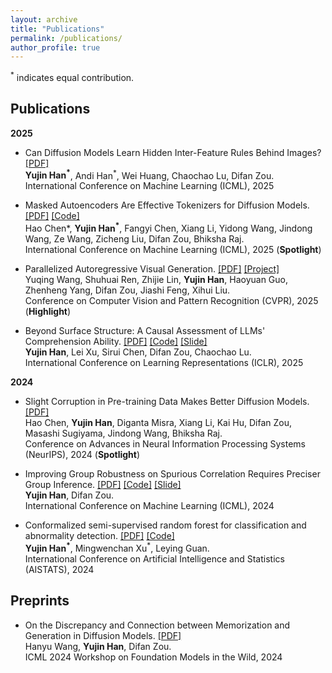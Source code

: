 ```yaml
---
layout: archive
title: "Publications"
permalink: /publications/
author_profile: true
---
```


<sup>*</sup> indicates equal contribution.

Publications
------
**2025** 
- Can Diffusion Models Learn Hidden Inter-Feature Rules Behind Images? [[PDF]](https://www.arxiv.org/abs/2502.04725)  
  **Yujin Han<sup>*</sup>**, Andi Han<sup>*</sup>, Wei Huang, Chaochao Lu, Difan Zou.  
  International Conference on Machine Learning (ICML), 2025  
- Masked Autoencoders Are Effective Tokenizers for Diffusion Models. [[PDF]](https://arxiv.org/abs/2502.03444) [[Code]](https://github.com/Hhhhhhao/continuous_tokenizer)  
  Hao Chen*, **Yujin Han<sup>*</sup>**, Fangyi Chen, Xiang Li, Yidong Wang, Jindong Wang, Ze Wang, Zicheng Liu, Difan Zou, Bhiksha Raj.  
  International Conference on Machine Learning (ICML), 2025   (**Spotlight**)
- Parallelized Autoregressive Visual Generation. [[PDF]](https://arxiv.org/abs/2412.15119) [[Project]](https://epiphqny.github.io/PAR-project/)  
  Yuqing Wang, Shuhuai Ren, Zhijie Lin, **Yujin Han**, Haoyuan Guo, Zhenheng Yang, Difan Zou, Jiashi Feng, Xihui Liu.  
  Conference on Computer Vision and Pattern Recognition (CVPR), 2025 (**Highlight**)
  
- Beyond Surface Structure: A Causal Assessment of LLMs' Comprehension Ability.  [[PDF]](https://arxiv.org/abs/2411.19456) [[Code]](https://github.com/OpenCausaLab/ADCE) [[Slide]](https://github.com/yujinhanml/yujinhanml.github.io/blob/master/slides/adce.pdf)  
  **Yujin Han**, Lei Xu, Sirui Chen, Difan Zou, Chaochao Lu.   
  International Conference on Learning Representations (ICLR), 2025  
  
**2024**  
- Slight Corruption in Pre-training Data Makes Better Diffusion Models. [[PDF]](https://arxiv.org/abs/2405.20494)  
  Hao Chen, **Yujin Han**, Diganta Misra, Xiang Li, Kai Hu, Difan Zou, Masashi Sugiyama, Jindong Wang, Bhiksha Raj.  
  Conference on Advances in Neural Information Processing Systems (NeurIPS), 2024 (**Spotlight**)
  
- Improving Group Robustness on Spurious Correlation Requires Preciser Group Inference. [[PDF]](https://arxiv.org/pdf/2404.13815) [[Code]](https://github.com/yujinhan98/GIC) [[Slide]](https://github.com/yujinhanml/yujinhanml.github.io/blob/master/slides/GIC_pre.pdf)  
  **Yujin Han**, Difan Zou.   
  International Conference on Machine Learning (ICML), 2024

- Conformalized semi-supervised random forest for classification and abnormality detection. [[PDF]](https://arxiv.org/abs/2302.02237) [[Code]](https://github.com/yujinhan98/CSForest)  
  **Yujin Han<sup>*</sup>**, Mingwenchan Xu<sup>*</sup>, Leying Guan.  
  International Conference on Artificial Intelligence and Statistics (AISTATS), 2024

Preprints
------
- On the Discrepancy and Connection between Memorization and Generation in Diffusion Models. [[PDF]](https://openreview.net/pdf?id=ZqG5lo18tq)  
  Hanyu Wang, **Yujin Han**, Difan Zou.  
  ICML 2024 Workshop on Foundation Models in the Wild, 2024  
